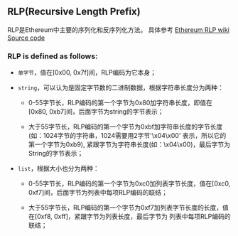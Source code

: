 ## RLP(Recursive Length Prefix)
   RLP是Ethereum中主要的序列化和反序列化方法。
   具体参考 [Ethereum RLP wiki](https://github.com/ethereum/wiki/wiki/RLP)
   [Source code](https://github.com/ethereum/pyrlp)

### RLP is defined as follows:

- `单字节`，值在[0x00, 0x7f]间，RLP编码为它本身；

- `string`，可以认为是固定字节数的二进制数据，根据字符串长度分为两种：

    - 0-55字节长，RLP编码的第一个字节为0x80加字符串长度，即值在[0x80, 0xb7]间，后面字节为string的字节表示；
    
    - 大于55字节长，RLP编码的第一个字节为0xbf加字符串长度的字节长度(如：1024字节的字符串，1024需要用2字节'\x04\x00'
    表示，所以它的第一个字节为0xb9), 紧跟字节为字符串长度(如：\x04\x00)，最后字节为String的字节表示；

- `list`，根据大小也分为两种：

    - 0-55字节长，RLP编码的第一个字节为0xc0加列表字节长度，值在[0xc0, 0xf7]间，后面字节为列表中每项RLP编码的联结；
    
    - 大于55字节长，RLP编码的第一个字节为0xf7加列表字节长度的长度，值在[0xf8, 0xff]，紧跟字节为列表长度，最后字节为
    列表中每项RLP编码的联结；
